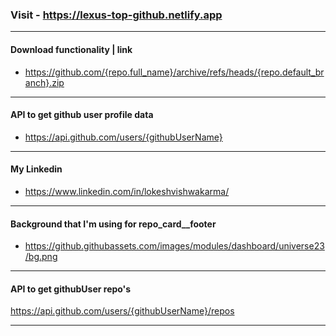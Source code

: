 ### Visit - https://lexus-top-github.netlify.app

<hr />

#### Download functionality | link

- https://github.com/{repo.full_name}/archive/refs/heads/{repo.default_branch}.zip

<hr />

#### API to get github user profile data

- https://api.github.com/users/{githubUserName}

<hr />

#### My Linkedin

- https://www.linkedin.com/in/lokeshvishwakarma/

<hr />

#### Background that I'm using for repo_card\_\_footer

- https://github.githubassets.com/images/modules/dashboard/universe23/bg.png

<hr />

#### API to get githubUser repo's

https://api.github.com/users/{githubUserName}/repos

<hr />
